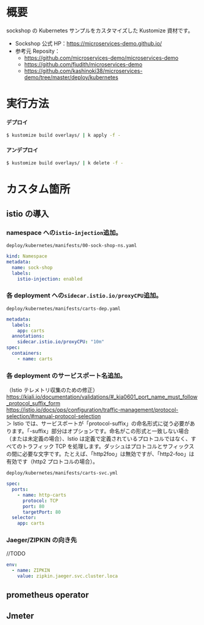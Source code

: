 <!-- TODO
- パラメータ化する部分
  - Deploymentレプリカ数
  - ZIPKIN向け先
- istio対応
  - ingressgatewayからの向き先（Virtual Service）
  - istioの入れ直し等
  - unknown
- 監視
  - Prometheusラベルが揺れないようにしたい
  - 後から追加できるようにしたい

 -->

# 概要

sockshop の Kubernetes サンプルをカスタマイズした Kustomize 資材です。

- Sockshop 公式 HP：https://microservices-demo.github.io/
- 参考元 Reposity：
  - https://github.com/microservices-demo/microservices-demo
  - https://github.com/fjudith/microservices-demo
  - https://github.com/kashinoki38/microservices-demo/tree/master/deploy/kubernetes

# 実行方法

#### デプロイ

```bash
$ kustomize build overlays/ | k apply -f -
```

#### アンデプロイ

```bash
$ kustomize build overlays/ | k delete -f -
```

# カスタム箇所

## istio の導入

### namespace への`istio-injection`追加。

`deploy/kubernetes/manifests/00-sock-shop-ns.yaml`

```yaml
kind: Namespace
metadata:
  name: sock-shop
  labels:
    istio-injection: enabled
```

### 各 deployment への`sidecar.istio.io/proxyCPU`追加。

`deploy/kubernetes/manifests/carts-dep.yaml`

```yaml
metadata:
  labels:
    app: carts
  annotations:
    sidecar.istio.io/proxyCPU: "10m"
spec:
  containers:
    - name: carts
```

### 各 deployment のサービスポート名追加。

（Istio テレメトリ収集のための修正）  
https://kiali.io/documentation/validations/#_kia0601_port_name_must_follow_protocol_suffix_form  
https://istio.io/docs/ops/configuration/traffic-management/protocol-selection/#manual-protocol-selection  
＞ Istio では、サービスポートが「protocol-suffix」の命名形式に従う必要があります。「-suffix」部分はオプションです。命名がこの形式と一致しない場合（または未定義の場合）、Istio は定義で定義されているプロトコルではなく、すべてのトラフィック TCP を処理します。ダッシュはプロトコルとサフィックスの間に必要な文字です。たとえば、「http2foo」は無効ですが、「http2-foo」は有効です（http2 プロトコルの場合）。

`deploy/kubernetes/manifests/carts-svc.yml`

```yaml
spec:
  ports:
    - name: http-carts
      protocol: TCP
      port: 80
      targetPort: 80
  selector:
    app: carts
```

### Jaeger/ZIPKIN の向き先

//TODO

```yaml
env:
  - name: ZIPKIN
    value: zipkin.jaeger.svc.cluster.loca
```

## prometheus operator

## Jmeter
